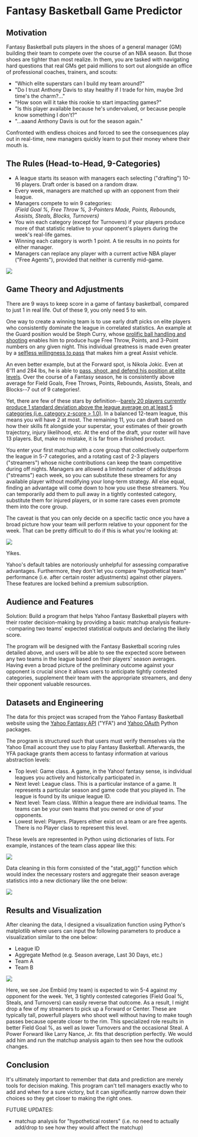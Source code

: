 # Fantasy Basketball Game Predictor

## Motivation
Fantasy Basketball puts players in the shoes of a general manager (GM) building their team to compete over the course of an NBA season. But those shoes are tighter than most realize. In them, you are tasked with navigating hard questions that real GMs get paid millions to sort out alongside an office of professional coaches, trainers, and scouts: 

- "Which elite superstars can I build my team around?"
- "Do I trust Anthony Davis to stay healthy if I trade for him, maybe 3rd time's the charm?..."
- "How soon will it take this rookie to start impacting games?"
- "Is this player available because he's undervalued, or because people know something I don't?"
- "...aaand Anthony Davis is out for the season again."

Confronted with endless choices and forced to see the consequences play out in real-time, new managers quickly learn to put their money where their mouth is.

## The Rules (Head-to-Head, 9-Categories)
  - A league starts its season with managers each selecting ("drafting") 10-16 players. Draft order is based on a random draw.
  - Every week, managers are matched up with an opponent from their league.
  - Managers compete to win 9 categories: \
    _(Field Goal %, Free Throw %, 3-Pointers Made, Points, Rebounds, Assists, Steals, Blocks, Turnovers)_
  - You win each category (except for Turnovers) if your players produce more of that statistic relative to your opponent's players during the week's real-life games.
  - Winning each category is worth 1 point. A tie results in no points for either manager.
  - Managers can replace any player with a current active NBA player ("Free Agents"), provided that neither is currently mid-game. 

![](https://github.com/mattguev/hoop-dreams/blob/main/yfmatchup.JPG?raw=true)

## Game Theory and Adjustments

There are 9 ways to keep score in a game of fantasy basketball, compared to just 1 in real life. Out of these 9, you only need 5 to win.

One way to create a winning team is to use early draft picks on elite players who consistently dominate the league in correlated statistics. An example at the Guard position would be Steph Curry, whose [prolific ball handling and shooting](https://www.youtube.com/watch?v=7fPcse1phtk) enables him to produce huge Free Throw, Points, and 3-Point numbers on any given night. This individual greatness is made even greater by a [selfless willingness to pass](https://www.youtube.com/watch?v=rL_OflGAg1M) that makes him a great Assist vehicle.

An even better example, but at the Forward spot, is Nikola Jokic. Even at 6'11 and 284 lbs, he is able to [pass, shoot, and defend his position at elite levels](https://www.youtube.com/watch?v=hQQQDc98efQ). Over the course of a Fantasy season, he is consistently above average for Field Goals, Free Throws, Points, Rebounds, Assists, Steals, and Blocks--7 out of 9 categories!.

Yet, there are few of these stars by definition--[barely 20 players currently produce 1 standard deviation above the league average on at least 5 categories (i.e. category z-score > 1.0)](https://hashtagbasketball.com/fantasy-basketball-rankings). In a balanced 12-team league, this means you will have 2 at most. The remaining 11, you can draft based on how their skills fit alongside your superstar, your estimates of their growth trajectory, injury likelihood, etc. At the end of the draft, your roster will have 13 players. But, make no mistake, it is far from a finished product.

You enter your first matchup with a core group that collectively outperform the league in 5-7 categories, and a rotating cast of 2-3 players ("streamers") whose niche contributions can keep the team competitive during off nights. Managers are allowed a limited number of adds/drops ("streams") each week, so you can substitute these streamers for any available player without modifying your long-term strategy. All else equal, finding an advantage will come down to how you use these streamers. You can temporarily add them to pull away in a tightly contested category, substitute them for injured players, or in some rare cases even promote them into the core group. 

The caveat is that you can only decide on a specific tactic once you have a broad picture how your team will perform relative to your opponent for the week. That can be pretty difficult to do if this is what you're looking at:

![](https://github.com/mattguev/hoop-dreams/blob/main/yfmatchup2.JPG?raw=true)

Yikes. 

Yahoo's default tables are notoriously unhelpful for assessing comparative advantages. Furthermore, they don't let you compare "hypothetical team" performance (i.e. after certain roster adjustments) against other players. These features are locked behind a premium subscription.

## Audience and Features
Solution: Build a program that helps Yahoo Fantasy Basketball players with their roster decision-making by providing a basic matchup analysis feature--comparing two teams' expected statistical outputs and declaring the likely score.

The program will be designed with the Fantasy Basketball scoring rules detailed above, and users will be able to see the expected score between any two teams in the league based on their players' season averages. Having even a broad picture of the preliminary outcome against your opponent is crucial since it allows users to anticipate tightly contested categories, supplement their team with the appropriate streamers, and deny their opponent valuable resources. 

## Datasets and Engineering 

The data for this project was scraped from the Yahoo Fantasy Basketball website using the [Yahoo Fantasy API](https://yahoo-fantasy-api.readthedocs.io/en/latest/introduction.html) ("YFA") and [Yahoo OAuth](https://pypi.org/project/yahoo-oauth/) Python packages.

The program is structured such that users must verify themselves via the Yahoo Email account they use to play Fantasy Basketball. Afterwards, the YFA package grants them access to fantasy information at various abstraction levels:
- Top level: Game class. A game, in the Yahoo! fantasy sense, is individual leagues you actively and historically participated in.
- Next level: League class. This is a particular instance of a game. It represents a particular season and game code that you played in. The league is found by its unique league ID.
- Next level: Team class. Within a league there are individual teams. The teams can be your own teams that you owned or one of your opponents.
- Lowest level: Players. Players either exist on a team or are free agents. There is no Player class to represent this level.

These levels are represented in Python using dictionaries of lists. For example, instances of the team class appear like this:

![](https://github.com/mattguev/hoop-dreams/blob/main/roster1.JPG?raw=true)

Data cleaning in this form consisted of the "stat_agg()" function which would index the necessary rosters and aggregate their season average statistics into a new dictionary like the one below:

![](https://github.com/mattguev/hoop-dreams/blob/main/cleanroster.JPG?raw=true)

## Results and Visualization

After cleaning the data, I designed a visualization function using Python's matplotlib where users can input the following parameters to produce a visualization similar to the one below: 
- League ID
- Aggregate Method (e.g. Season average, Last 30 Days, etc.)
- Team A
- Team B 

![](https://github.com/mattguev/hoop-dreams/blob/main/matchupviz1.JPG?raw=true)

Here, we see Joe Embiid (my team) is expected to win 5-4 against my opponent for the week. Yet, 3 tightly contested categories (Field Goal %, Steals, and Turnovers) can easily reverse that outcome. As a result, I might drop a few of my streamers to pick up a Forward or Center. These are typically tall, powerfull players who shoot well without having to make tough passes because operate closer to the rim. This specialized role results in better Field Goal %, as well as lower Turnovers and the occasional Steal. A Power Forward like Larry Nance, Jr. fits that description perfectly. We would add him and run the matchup analysis again to then see how the outlook changes. 

## Conclusion
It's ultimately important to remember that data and prediction are merely tools for decision making. This program can't tell managers exactly who to add and when for a sure victory, but it can significantly narrow down their choices so they get closer to making the right ones.

FUTURE UPDATES: 
- matchup analysis for "hypothetical rosters" (i.e. no need to actually add/drop to see how they would affect the matchup)
